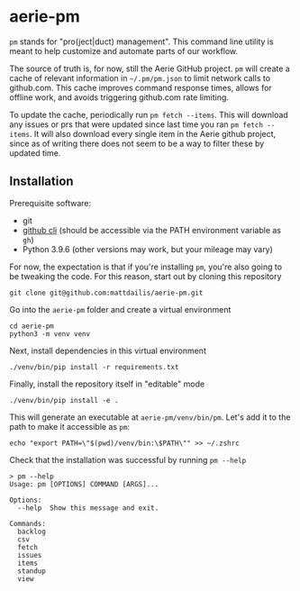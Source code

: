 # aerie-pm

`pm` stands for "pro(ject|duct) management". This command line utility is meant to help customize and automate parts of our workflow.

The source of truth is, for now, still the Aerie GitHub project. `pm` will create a cache of relevant information in `~/.pm/pm.json` to limit network calls to github.com. This cache improves command response times, allows for offline work, and avoids triggering github.com rate limiting.

To update the cache, periodically run `pm fetch --items`. This will download any issues or prs that were updated since last time you ran `pm fetch --items`. It will also download every single item in the Aerie github project, since as of writing there does not seem to be a way to filter these by updated time.

## Installation
Prerequisite software:
- git
- [github cli](https://cli.github.com/) (should be accessible via the PATH environment variable as `gh`)
- Python 3.9.6 (other versions may work, but your mileage may vary)

For now, the expectation is that if you're installing `pm`, you're also going to be tweaking the code. For this reason, start out by cloning this repository

```shell
git clone git@github.com:mattdailis/aerie-pm.git 
```

Go into the `aerie-pm` folder and create a virtual environment
```shell
cd aerie-pm
python3 -m venv venv
```

Next, install dependencies in this virtual environment
```shell
./venv/bin/pip install -r requirements.txt
```

Finally, install the repository itself in "editable" mode
```shell
./venv/bin/pip install -e .
```

This will generate an executable at `aerie-pm/venv/bin/pm`. Let's add it to the path to make it accessible as `pm`:

```shell
echo "export PATH=\"$(pwd)/venv/bin:\$PATH\"" >> ~/.zshrc
```

Check that the installation was successful by running `pm --help`
```shell
> pm --help
Usage: pm [OPTIONS] COMMAND [ARGS]...

Options:
  --help  Show this message and exit.

Commands:
  backlog
  csv
  fetch
  issues
  items
  standup
  view
```